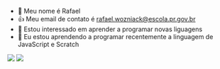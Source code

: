- 👋 Meu nome é Rafael
- :+1: Meu email de contato é rafael.wozniack@escola.pr.gov.br
- 👀 Estou interessado em aprender a programar novas liguagens
- 🌱 Eu estou aprendendo a programar recentemente a linguagem de JavaScript e Scratch



<a href="https://www.javascript.com/" target="_blank"><img src="https://img.shields.io/badge/JavaScript-323330?style=for-the-badge&logo=javascript&logoColor=F7DF1E" target="_blank"/></a>   <a href="https://scratch.mit.edu/" target="_blank"><img src="https://img.shields.io/badge/Scratch-4D97FF?style=for-the-badge&logo=Scratch&logoColor=white" target="_blank"/></a>
